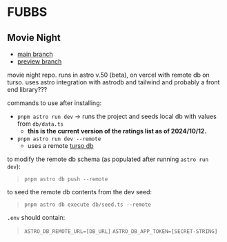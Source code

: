 # FUBBS
## Movie Night 

- [main branch](https://fubbs.vercel.app/)
- [preview branch](https://fubbs-git-preview-ellis0ns-projects.vercel.app)

movie night repo. runs in astro v.50 (beta), on vercel with remote db on turso. uses astro integration with astrodb and tailwind and probably a front end library???

commands to use after installing:

- `pnpm astro run dev` -> runs the project and seeds local db with values from `db/data.ts`
  - **this is the current version of the ratings list as of 2024/10/12.**
- `pnpm astro run dev --remote`
  - uses a remote [turso db](https://turso.tech/)

to modify the remote db schema (as populated after running `astro run dev`):
>`pnpm astro db push --remote`

to seed the remote db contents from the dev seed:
> `pnpm astro db execute db/seed.ts --remote`

`.env` should contain:
>`ASTRO_DB_REMOTE_URL=[DB_URL]`
>`ASTRO_DB_APP_TOKEN=[SECRET-STRING]`
